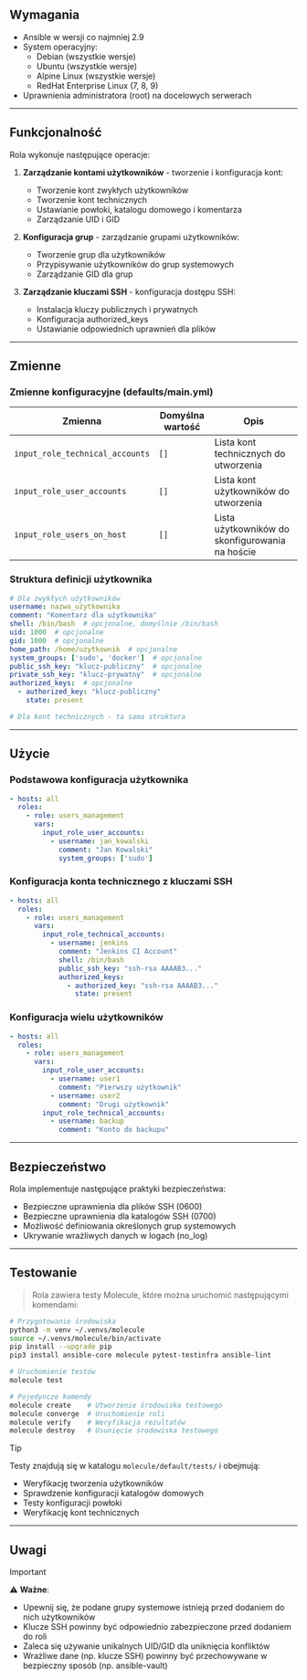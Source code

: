 ## Wymagania

- Ansible w wersji co najmniej 2.9
- System operacyjny: 
  - Debian (wszystkie wersje)
  - Ubuntu (wszystkie wersje)
  - Alpine Linux (wszystkie wersje)
  - RedHat Enterprise Linux (7, 8, 9)
- Uprawnienia administratora (root) na docelowych serwerach

---
## Funkcjonalność

Rola wykonuje następujące operacje:

1. **Zarządzanie kontami użytkowników** - tworzenie i konfiguracja kont:
    - Tworzenie kont zwykłych użytkowników
    - Tworzenie kont technicznych
    - Ustawianie powłoki, katalogu domowego i komentarza
    - Zarządzanie UID i GID

2. **Konfiguracja grup** - zarządzanie grupami użytkowników:
    - Tworzenie grup dla użytkowników
    - Przypisywanie użytkowników do grup systemowych
    - Zarządzanie GID dla grup

3. **Zarządzanie kluczami SSH** - konfiguracja dostępu SSH:
    - Instalacja kluczy publicznych i prywatnych
    - Konfiguracja authorized_keys
    - Ustawianie odpowiednich uprawnień dla plików

---
## Zmienne

### Zmienne konfiguracyjne (defaults/main.yml)

| Zmienna | Domyślna wartość | Opis |
|---------|------------------|------|
| `input_role_technical_accounts` | `[]` | Lista kont technicznych do utworzenia |
| `input_role_user_accounts` | `[]` | Lista kont użytkowników do utworzenia |
| `input_role_users_on_host` | `[]` | Lista użytkowników do skonfigurowania na hoście |

### Struktura definicji użytkownika

```yaml
# Dla zwykłych użytkowników
username: nazwa_użytkownika
comment: "Komentarz dla użytkownika"
shell: /bin/bash  # opcjonalne, domyślnie /bin/bash
uid: 1000  # opcjonalne
gid: 1000  # opcjonalne
home_path: /home/użytkownik  # opcjonalne
system_groups: ['sudo', 'docker']  # opcjonalne
public_ssh_key: "klucz-publiczny"  # opcjonalne
private_ssh_key: "klucz-prywatny"  # opcjonalne
authorized_keys:  # opcjonalne
  - authorized_key: "klucz-publiczny"
    state: present

# Dla kont technicznych - ta sama struktura
```

---
## Użycie

### Podstawowa konfiguracja użytkownika

```yaml
- hosts: all
  roles:
    - role: users_management
      vars:
        input_role_user_accounts:
          - username: jan_kowalski
            comment: "Jan Kowalski"
            system_groups: ['sudo']
```

### Konfiguracja konta technicznego z kluczami SSH

```yaml
- hosts: all
  roles:
    - role: users_management
      vars:
        input_role_technical_accounts:
          - username: jenkins
            comment: "Jenkins CI Account"
            shell: /bin/bash
            public_ssh_key: "ssh-rsa AAAAB3..."
            authorized_keys:
              - authorized_key: "ssh-rsa AAAAB3..."
                state: present
```

### Konfiguracja wielu użytkowników

```yaml
- hosts: all
  roles:
    - role: users_management
      vars:
        input_role_user_accounts:
          - username: user1
            comment: "Pierwszy użytkownik"
          - username: user2
            comment: "Drugi użytkownik"
        input_role_technical_accounts:
          - username: backup
            comment: "Konto do backupu"
```

---
## Bezpieczeństwo

Rola implementuje następujące praktyki bezpieczeństwa:

- Bezpieczne uprawnienia dla plików SSH (0600)
- Bezpieczne uprawnienia dla katalogów SSH (0700)
- Możliwość definiowania określonych grup systemowych
- Ukrywanie wrażliwych danych w logach (no_log)

---
## Testowanie


> Rola zawiera testy Molecule, które można uruchomić następującymi komendami:

```bash
# Przygotowanie środowiska
python3 -m venv ~/.venvs/molecule
source ~/.venvs/molecule/bin/activate
pip install --upgrade pip
pip3 install ansible-core molecule pytest-testinfra ansible-lint

# Uruchomienie testów
molecule test

# Pojedyncze komendy
molecule create    # Utworzenie środowiska testowego
molecule converge  # Uruchomienie roli
molecule verify    # Weryfikacja rezultatów
molecule destroy   # Usunięcie środowiska testowego
```
> [!tip]
> Testy znajdują się w katalogu `molecule/default/tests/` i obejmują:
>
>   - Weryfikację tworzenia użytkowników
>   - Sprawdzenie konfiguracji katalogów domowych
>   - Testy konfiguracji powłoki
>   - Weryfikację kont technicznych

---
## Uwagi

> [!important]
> ⚠️ **Ważne**: 
> - Upewnij się, że podane grupy systemowe istnieją przed dodaniem do nich użytkowników
> - Klucze SSH powinny być odpowiednio zabezpieczone przed dodaniem do roli
> - Zaleca się używanie unikalnych UID/GID dla uniknięcia konfliktów
> - Wrażliwe dane (np. klucze SSH) powinny być przechowywane w bezpieczny sposób (np. ansible-vault)
